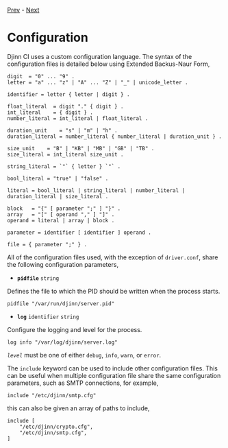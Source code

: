 [Prev](/admin/building) - [Next](/admin/consumer)

# Configuration

Djinn CI uses a custom configuration language. The syntax of the configuration
files is detailed below using Extended Backus-Naur Form,

    digit  = "0" ... "9" .
    letter = "a" ... "z" | "A" ... "Z" | "_" | unicode_letter .

    identifier = letter { letter | digit } .

    float_literal  = digit "." { digit } .
    int_literal    = { digit } .
    number_literal = int_literal | float_literal .

    duration_unit    = "s" | "m" | "h" .
    duration_literal = number_literal { number_literal | duration_unit } .

    size_unit    = "B" | "KB" | "MB" | "GB" | "TB" .
    size_literal = int_literal size_unit .

    string_literal = `"` { letter } `"` .

    bool_literal = "true" | "false" .

    literal = bool_literal | string_literal | number_literal | duration_literal | size_literal .

    block   = "{" [ parameter ";" ] "}" .
    array   = "[" [ operand "," ] "]" .
    operand = literal | array | block .

    parameter = identifier [ identifier ] operand .

    file = { parameter ";" } .

All of the configuration files used, with the exception of `driver.conf`, share
the following configuration parameters,

* **`pidfile`** `string`

Defines the file to which the PID should be written when the process starts.

    pidfile "/var/run/djinn/server.pid"

* **`log`** `identifier` `string`

Configure the logging and level for the process.

    log info "/var/log/djinn/server.log"

*`level`* must be one of either `debug`, `info`, `warn`, or `error`.

The `include` keyword can be used to include other configuration files. This
can be useful when multiple configuration file share the same configuration
parameters, such as SMTP connections, for example,

    include "/etc/djinn/smtp.cfg"

this can also be given an array of paths to include,

    include [
        "/etc/djinn/crypto.cfg",
        "/etc/djinn/smtp.cfg",
    ]

